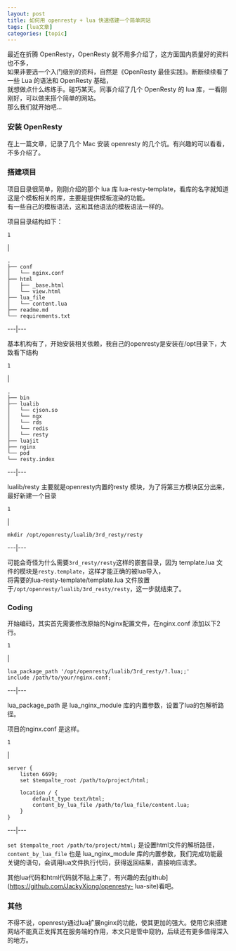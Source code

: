 ```yaml
---
layout: post
title: 如何用 openresty + lua 快速搭建一个简单网站 
tags: [lua文章]
categories: [topic]
---
```

最近在折腾 OpenResty，OpenResty 就不用多介绍了，这方面国内质量好的资料也不多，  
如果非要选一个入门级别的资料，自然是《OpenResty 最佳实践》。断断续续看了一些 Lua 的语法和 OpenResty 基础，  
就想做点什么练练手。碰巧某天。同事介绍了几个 OpenResty 的 lua 库，一看刚刚好，可以做来搭个简单的网站。  
那么我们就开始吧…

### 安装 OpenResty

在上一篇文章，记录了几个 Mac 安装 openresty 的几个坑。有兴趣的可以看看，不多介绍了。

### 搭建项目

项目目录很简单，刚刚介绍的那个 lua 库 lua-resty-template，看库的名字就知道这是个模板相关的库，主要是提供模板渲染的功能。  
有一些自己的模板语法，这和其他语法的模板语法一样的。

项目目录结构如下：  

    
    
    1  
    

|

    
    
    .
    ├── conf
    │   └── nginx.conf
    ├── html
    │   ├── _base.html
    │   └── view.html
    ├── lua_file
    │   └── content.lua
    ├── readme.md
    └── requirements.txt  
      
  
---|---  
  
基本机构有了，开始安装相关依赖，我自己的openresty是安装在/opt目录下，大致看下结构  

    
    
    1  
    

|

    
    
    .
    ├── bin
    ├── lualib
    │   └── cjson.so
    │   └── ngx
    │   └── rds
    │   └── redis
    │   └── resty
    ├── luajit
    ├── nginx
    └── pod
    └── resty.index  
      
  
---|---  
  
lualib/resty 主要就是openresty内置的resty 模块，为了将第三方模块区分出来，最好新建一个目录  

    
    
    1  
    

|

    
    
    mkdir /opt/openresty/lualib/3rd_resty/resty  
      
  
---|---  
  
可能会奇怪为什么需要`3rd_resty/resty`这样的嵌套目录，因为 template.lua
文件的模块是`resty.template`，这样才能正确的被lua导入，  
将需要的lua-resty-template/template.lua
文件放置于`/opt/openresty/lualib/3rd_resty/resty`，这一步就结束了。

### Coding

开始编码，其实首先需要修改原始的Nginx配置文件，在nginx.conf 添加以下2行。  

    
    
    1  
    

|

    
    
    lua_package_path '/opt/openresty/lualib/3rd_resty/?.lua;;'
    include /path/to/your/nginx.conf;  
      
  
---|---  
  
lua_package_path 是 lua_nginx_module 库的内置参数，设置了lua的包解析路径。

项目的nginx.conf 是这样。  

    
    
    1  
    

|

    
    
    server {
        listen 6699;
        set $tempalte_root /path/to/project/html;
    
        location / {
            default_type text/html;
            content_by_lua_file /path/to/lua_file/content.lua;
        }
    }  
      
  
---|---  
  
`set $tempalte_root /path/to/project/html;` 是设置html文件的解析路径，  
`content_by_lua_file` 也是 lua_nginx_module
库的内置参数，我们完成功能最关键的语句，会调用lua文件执行代码，获得返回结果，直接响应请求。

其他lua代码和html代码就不贴上来了，有兴趣的去[github](https://github.com/JackyXiong/openresty-
lua-site)看吧。

### 其他

不得不说，openresty通过lua扩展nginx的功能，使其更加的强大。使用它来搭建网站不能真正发挥其在服务端的作用，本文只是管中窥豹，后续还有更多值得深入的地方。
